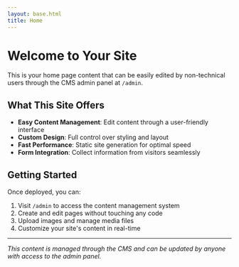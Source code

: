 ```yaml
---
layout: base.html
title: Home
---
```


# Welcome to Your Site

This is your home page content that can be easily edited by non-technical users through the CMS admin panel at `/admin`.

## What This Site Offers

- **Easy Content Management**: Edit content through a user-friendly interface
- **Custom Design**: Full control over styling and layout
- **Fast Performance**: Static site generation for optimal speed
- **Form Integration**: Collect information from visitors seamlessly

## Getting Started

Once deployed, you can:

1. Visit `/admin` to access the content management system
2. Create and edit pages without touching any code
3. Upload images and manage media files
4. Customize your site's content in real-time

---

*This content is managed through the CMS and can be updated by anyone with access to the admin panel.*